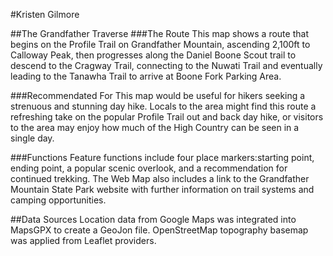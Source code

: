 #Kristen Gilmore

##The Grandfather Traverse
###The Route
This map shows a route that begins on the Profile Trail on Grandfather Mountain, ascending 2,100ft to Calloway Peak, then progresses along the Daniel Boone Scout trail to descend to the Cragway Trail, connecting to the Nuwati Trail and eventually leading to the Tanawha Trail to arrive at Boone Fork Parking Area. 

###Recommendated For
This map would be useful for hikers seeking a strenuous and stunning day hike. Locals to the area might find this route a refreshing take on the popular Profile Trail out and back day hike, or visitors to the area may enjoy how much of the High Country can be seen in a single day.


###Functions
Feature functions include four place markers:starting point, ending point, a popular scenic overlook, and a recommendation for continued trekking. The Web Map also includes a link to the Grandfather Mountain State Park website with further information on trail systems and camping opportunities. 

##Data Sources
Location data from Google Maps was integrated into MapsGPX to create a GeoJon file. OpenStreetMap topography basemap was applied from Leaflet providers.

